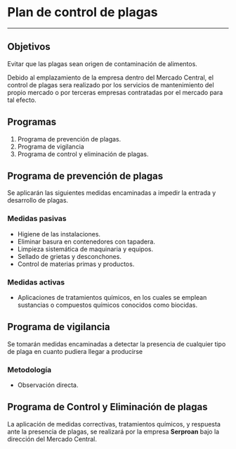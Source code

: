 # Plan de control de plagas
___

## Objetivos
Evitar que las plagas sean origen de contaminación de alimentos.

Debido al emplazamiento de la empresa dentro del Mercado Central, el control de plagas sera realizado por los servicios de mantenimiento del propio mercado o por terceras empresas contratadas por el mercado para tal efecto.

## Programas
1. Programa de prevención de plagas.
2. Programa de vigilancia
3. Programa de control y eliminación de plagas.

## Programa de prevención de plagas
Se aplicarán las siguientes medidas encaminadas a impedir la entrada y desarrollo de plagas.

### Medidas pasivas
* Higiene de las instalaciones.
* Eliminar basura en contenedores con tapadera.
* Limpieza sistemática de maquinaria y equipos.
* Sellado de grietas y desconchones.
* Control de materias primas y productos.

### Medidas activas
* Aplicaciones de tratamientos químicos, en los cuales se emplean sustancias o compuestos químicos conocidos como biocidas.

## Programa de vigilancia
Se tomarán medidas encaminadas a detectar la presencia de cualquier tipo de plaga en cuanto pudiera llegar a producirse

### Metodología
* Observación directa.

## Programa de Control y Eliminación de plagas
La aplicación de medidas correctivas, tratamientos químicos, y respuesta ante la presencia de plagas, se realizará por la empresa **Serproan** bajo la dirección del Mercado Central.
